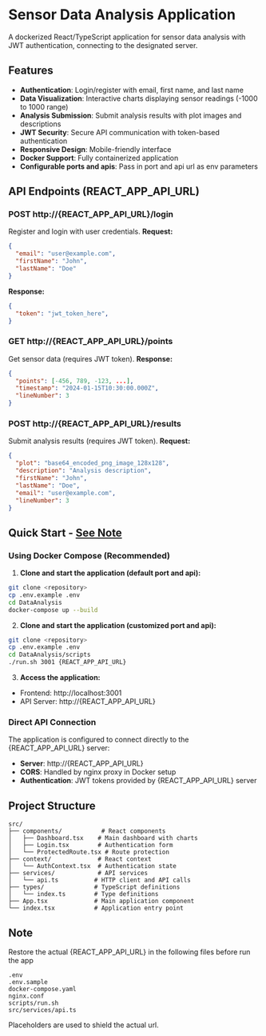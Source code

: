 # Sensor Data Analysis Application

A dockerized React/TypeScript application for sensor data analysis with JWT authentication, connecting to the designated server.

## Features

- **Authentication**: Login/register with email, first name, and last name
- **Data Visualization**: Interactive charts displaying sensor readings (-1000 to 1000 range)
- **Analysis Submission**: Submit analysis results with plot images and descriptions
- **JWT Security**: Secure API communication with token-based authentication
- **Responsive Design**: Mobile-friendly interface
- **Docker Support**: Fully containerized application
- **Configurable ports and apis**: Pass in port and api url as env parameters

## API Endpoints (REACT_APP_API_URL)

### POST http://{REACT_APP_API_URL}/login
Register and login with user credentials.
**Request:**
```json
{
  "email": "user@example.com",
  "firstName": "John",
  "lastName": "Doe"
}
```
**Response:**
```json
{
  "token": "jwt_token_here",
}
```

### GET http://{REACT_APP_API_URL}/points
Get sensor data (requires JWT token).
**Response:**
```json
{
  "points": [-456, 789, -123, ...],
  "timestamp": "2024-01-15T10:30:00.000Z",
  "lineNumber": 3
}
```

### POST http://{REACT_APP_API_URL}/results
Submit analysis results (requires JWT token).
**Request:**
```json
{
  "plot": "base64_encoded_png_image_128x128",
  "description": "Analysis description",
  "firstName": "John",
  "lastName": "Doe",
  "email": "user@example.com",
  "lineNumber": 3
}
```

## Quick Start -  [See Note](#note)

### Using Docker Compose (Recommended)

1. **Clone and start the application (default port and api):**
```bash
git clone <repository>
cp .env.example .env
cd DataAnalysis
docker-compose up --build
```

2. **Clone and start the application (customized port and api):**
```bash
git clone <repository>
cp .env.example .env
cd DataAnalysis/scripts
./run.sh 3001 {REACT_APP_API_URL}
```

3. **Access the application:**
- Frontend: http://localhost:3001
- API Server: http://{REACT_APP_API_URL}

### Direct API Connection

The application is configured to connect directly to the {REACT_APP_API_URL} server:
- **Server**: http://{REACT_APP_API_URL}
- **CORS**: Handled by nginx proxy in Docker setup
- **Authentication**: JWT tokens provided by {REACT_APP_API_URL} server


## Project Structure

```
src/
├── components/           # React components
│   ├── Dashboard.tsx    # Main dashboard with charts
│   ├── Login.tsx        # Authentication form
│   └── ProtectedRoute.tsx # Route protection
├── context/             # React context
│   └── AuthContext.tsx  # Authentication state
├── services/            # API services
│   └── api.ts          # HTTP client and API calls
├── types/              # TypeScript definitions
│   └── index.ts        # Type definitions
├── App.tsx             # Main application component
└── index.tsx           # Application entry point
```

## Note

Restore the actual {REACT_APP_API_URL} in the following files before run the app
```
.env
.env.sample
docker-compose.yaml
nginx.conf
scripts/run.sh
src/services/api.ts
```

Placeholders are used to shield the actual url.
